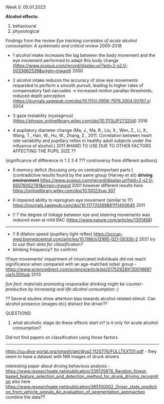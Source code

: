 Week 0. 05.01.2023


**Alcohol effects:**
1. behavioural
2. physiological






Findings from the review *Eye tracking correlates of acute alcohol consumption: A systematic and critical review* 2000-2018


- 1 alcohol intake increases the lag between the body movement and the eye movement 
performed to adapt this body change (https://www.scopus.com/record/display.uri?eid=2-s2.0-0033662539&origin=inward) 2000

- 2 alcohol intake reduces the accuracy of slow eye movements requested to perform a smooth pursuit, 
leading to higher rates of compensatory fast saccades -> increased motion parallax thresholds, reduced depth perception (https://journals.sagepub.com/doi/10.1111/j.0956-7976.2004.00767.x) 2004

- 3 gaze instability (nystagmus) (https://physoc.onlinelibrary.wiley.com/doi/10.1113/JP273204) 2016

- 4 pupilatory diameter change (Ma, J., Ma, R., Liu, X., Wen, Z., Li, X., Wang, T., Han, W., Hu, W., Zhang, Z., 2011.
Correlation between heart rate variability and pupillary reflex in healthy adult subjects under the influence of alcohol.) 2011
#HARD TO USE DUE TO OTHER FACTORS AFFECTING THE PUPIL SIZE ??

(significance of difference in 1 2 3 4 ??? controversy from different authors)

- 5 memory deficit (focusing only on central/important parts ) (contradictive results found by the same group (Harvey et al))
**driving environment** https://www.scopus.com/record/display.uri?eid=2-s2.0-85076052781&origin=inward 2001
however different results here https://onlinelibrary.wiley.com/doi/10.1002/hup.307

- 6 impaired ability to reprogram eye movement (similar to 1?) https://journals.sagepub.com/doi/10.1177/0269881111400645 2011

- !! 7 the degree of linkage between eye and steering movements was reduced even at mild BAC (https://www.nature.com/articles/1301458) 

---

- !! 8 dilation speed (pupillary light reflex) https://occup-med.biomedcentral.com/articles/10.1186/s12995-021-00330-2 2021
*try to use their data for classification?*
- blinking frequency? (to confirm)

!!!!eye movements’ impairment of intoxicated individuals did not reach significance when
compared with an age-matched sober group - https://www.sciencedirect.com/science/article/pii/S1752928X13001868?via%3Dihub 2013

*fun fact: materials promoting responsible drinking might be counter-productive by increasing real life alcohol consumption :)*

?? Several studies show attention bias towards alcohol-related stimuli. Can alcohol presence (images etc) distract the driver??

QUESTIONS:
1. what alcoholic stage do these effects start in? is it only for acute alcohol consumption?



Did not find papers on classification using those factors


__________________________________



https://uu.diva-portal.org/smash/get/diva2:1120776/FULLTEXT01.pdf - they seem to have a dataset with NIR images of drunk drivers

interesting paper about driving behavious analysis - https://www.researchgate.net/publication/339125878_Random_forest-based_feature_selection_and_detection_method_for_drunk_driving_recognition
also here
https://www.researchgate.net/publication/365100502_Driver_state_prediction_from_vehicle_signals_An_evaluation_of_segmentation_approaches
combine the data??




